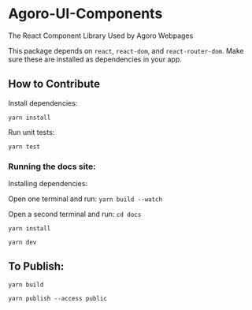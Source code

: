 # Agoro-UI-Components

The React Component Library Used by Agoro Webpages

This package depends on `react`, `react-dom`, and `react-router-dom`. Make sure these are installed as dependencies 
in your app.

## How to Contribute

Install dependencies:

`yarn install`

Run unit tests: 

`yarn test`

### Running the docs site:

Installing dependencies:

Open one terminal and run: `yarn build --watch`

Open a second terminal and run:
`cd docs`

`yarn install`

`yarn dev`

## To Publish:

`yarn build`

`yarn publish --access public`
